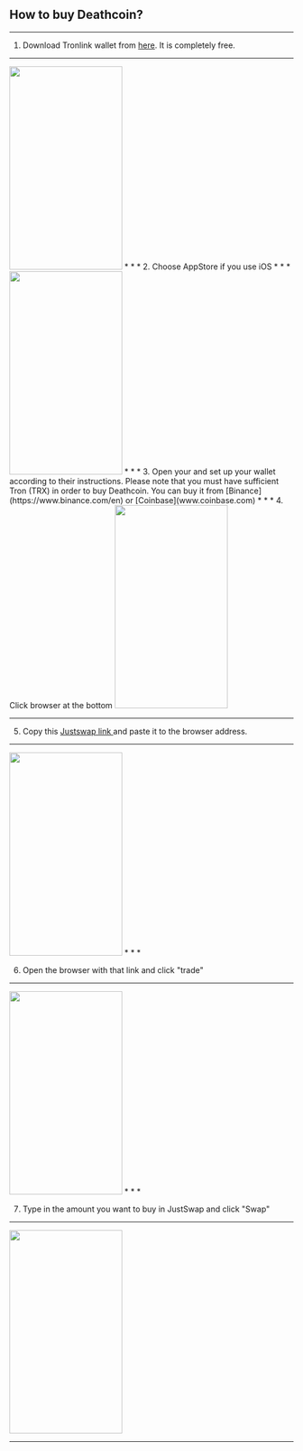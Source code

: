 ## How to buy Deathcoin?
* * *
1. Download Tronlink wallet from [here](https://www.tronlink.org/). It is completely free.
* * *
<img src="https://user-images.githubusercontent.com/87663508/126858298-ef6f5d85-5759-4ab7-a763-4706bc74a674.PNG" width="200" height="360">
* * *
2. Choose AppStore if you use iOS
* * *
<img src="https://user-images.githubusercontent.com/87663508/126858299-ddae81c4-d562-45aa-9cba-6a00d6f44f0e.PNG" width="200" height="360">
* * *
3. Open your and set up your wallet according to their instructions. Please note that you must have sufficient Tron (TRX) in order to buy Deathcoin. You can buy it from [Binance](https://www.binance.com/en) or [Coinbase](www.coinbase.com)
* * *
4. Click browser at the bottom
<img src="https://user-images.githubusercontent.com/87663508/126937694-124eda1f-1d2e-44f4-bb33-a43632d96a79.PNG" width="200" height="360">

* * *
5. Copy this [Justswap link ](https://justswap.org/?lang=en-US#/scan/detail/trx/TByyFshwBL16vH7rWFEcN83RRbBjZUQ7ER)and paste it to the browser address.
* * *

<img src="https://user-images.githubusercontent.com/87663508/126858304-c644b588-d9be-4483-b5d0-a22824a00ded.PNG" width="200" height="360">
* * *

6. Open the browser with that link and click "trade"
* * *

<img src="https://user-images.githubusercontent.com/87663508/126858305-21a3791f-8827-41a8-a03e-d6afeb2879c2.PNG" width="200" height="360">
* * *

7. Type in the amount you want to buy in JustSwap and click "Swap"
* * *

<img src="https://user-images.githubusercontent.com/87663508/126858306-eb9dc451-015c-4c93-8ef3-5653a8fc5629.PNG" width="200" height="360">

* * *
